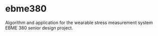 # ebme380
Algorithm and application for the wearable stress measurement system EBME 380 senior design project.
